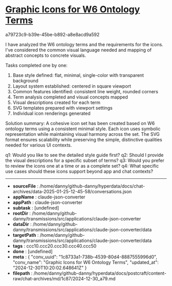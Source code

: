 # [Graphic Icons for W6 Ontology Terms](https://claude.ai/chat/1c8733a1-738b-4539-80d4-8887555996d0)

a79723c9-b39e-45be-b892-a8e8acd9a592

 I have analyzed the W6 ontology terms and the requirements for the icons. I've considered the common visual language needed and mapping of abstract concepts to concrete visuals.

Tasks completed one by one:
1. Base style defined: flat, minimal, single-color with transparent background 
2. Layout system established: centered in square viewport
3. Common features identified: consistent line weight, rounded corners
4. Term analysis completed and visual concepts mapped
5. Visual descriptions created for each term
6. SVG templates prepared with viewport settings
7. Individual icon renderings generated

Solution summary:
A cohesive icon set has been created based on W6 ontology terms using a consistent minimal style. Each icon uses symbolic representation while maintaining visual harmony across the set. The SVG format ensures scalability while preserving the simple, distinctive qualities needed for various UI contexts.

q1: Would you like to see the detailed style guide first?
q2: Should I provide the visual descriptions for a specific subset of terms?
q3: Would you prefer to review the icons one at a time or as a complete set?
q4: What specific use cases should these icons support beyond app and chat contexts?

---

* **sourceFile** : /home/danny/github-danny/hyperdata/docs/chat-archives/data-2025-01-25-12-45-58/conversations.json
* **appName** : claude-json-converter
* **appPath** : claude-json-converter
* **subtask** : [undefined]
* **rootDir** : /home/danny/github-danny/transmissions/src/applications/claude-json-converter
* **dataDir** : /home/danny/github-danny/transmissions/src/applications/claude-json-converter/data
* **targetPath** : /home/danny/github-danny/transmissions/src/applications/claude-json-converter/data
* **tags** : ccc10.ccc20.ccc30.ccc40.ccc50
* **done** : [undefined]
* **meta** : {
  "conv_uuid": "1c8733a1-738b-4539-80d4-8887555996d0",
  "conv_name": "Graphic Icons for W6 Ontology Terms",
  "updated_at": "2024-12-30T10:20:02.648641Z"
}
* **filepath** : /home/danny/github-danny/hyperdata/docs/postcraft/content-raw/chat-archives/md/1c87/2024-12-30_a79.md